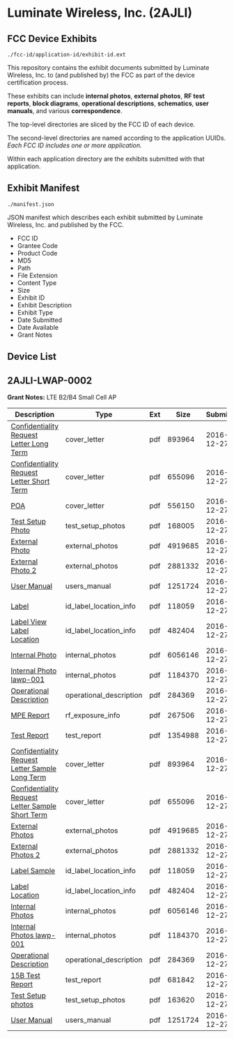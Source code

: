 # Luminate Wireless, Inc. (2AJLI)
## FCC Device Exhibits

```
./fcc-id/application-id/exhibit-id.ext
```

This repository contains the exhibit documents submitted by Luminate Wireless, Inc. to (and published by) the FCC as part of the device certification process.

These exhibits can include **internal photos**, **external photos**, **RF test reports**, **block diagrams**, **operational descriptions**, **schematics**, **user manuals**, and various **correspondence**.

The top-level directories are sliced by the FCC ID of each device.

The second-level directories are named according to the application UUIDs. *Each FCC ID includes one or more application.*

Within each application directory are the exhibits submitted with that application. 

## Exhibit Manifest

```
./manifest.json
```

JSON manifest which describes each exhibit submitted by Luminate Wireless, Inc. and published by the FCC.

- FCC ID
- Grantee Code
- Product Code
- MD5
- Path
- File Extension
- Content Type
- Size
- Exhibit ID
- Exhibit Description
- Exhibit Type
- Date Submitted
- Date Available
- Grant Notes

## Device List
## 2AJLI-LWAP-0002
**Grant Notes:** LTE B2/B4 Small Cell AP

| Description | Type | Ext | Size | Submitted | Available |
| ----------- | ---- | --- | ---- | --------- | --------- |
| [Confidentiality Request Letter Long Term](2AJLI-LWAP-0002/6472b1100401c07a3316ed96e4979537/3240556.pdf) | cover_letter | pdf | 893964 | 2016-12-27 | 2016-12-27 |
| [Confidentiality Request Letter Short Term](2AJLI-LWAP-0002/6472b1100401c07a3316ed96e4979537/3240569.pdf) | cover_letter | pdf | 655096 | 2016-12-27 | 2016-12-27 |
| [POA](2AJLI-LWAP-0002/6472b1100401c07a3316ed96e4979537/3240573.pdf) | cover_letter | pdf | 556150 | 2016-12-27 | 2016-12-27 |
| [Test Setup Photo](2AJLI-LWAP-0002/6472b1100401c07a3316ed96e4979537/3240550.pdf) | test_setup_photos | pdf | 168005 | 2016-12-27 | 2017-02-10 |
| [External Photo](2AJLI-LWAP-0002/6472b1100401c07a3316ed96e4979537/3240551.pdf) | external_photos | pdf | 4919685 | 2016-12-27 | 2017-02-10 |
| [External Photo 2](2AJLI-LWAP-0002/6472b1100401c07a3316ed96e4979537/3240552.pdf) | external_photos | pdf | 2881332 | 2016-12-27 | 2017-02-10 |
| [User Manual](2AJLI-LWAP-0002/6472b1100401c07a3316ed96e4979537/3240555.pdf) | users_manual | pdf | 1251724 | 2016-12-27 | 2017-02-10 |
| [Label](2AJLI-LWAP-0002/6472b1100401c07a3316ed96e4979537/3240574.pdf) | id_label_location_info | pdf | 118059 | 2016-12-27 | 2016-12-27 |
| [Label View Label Location](2AJLI-LWAP-0002/6472b1100401c07a3316ed96e4979537/3240575.pdf) | id_label_location_info | pdf | 482404 | 2016-12-27 | 2016-12-27 |
| [Internal Photo](2AJLI-LWAP-0002/6472b1100401c07a3316ed96e4979537/3240553.pdf) | internal_photos | pdf | 6056146 | 2016-12-27 | 2017-02-10 |
| [Internal Photo lawp-001](2AJLI-LWAP-0002/6472b1100401c07a3316ed96e4979537/3240554.pdf) | internal_photos | pdf | 1184370 | 2016-12-27 | 2017-02-10 |
| [Operational Description](2AJLI-LWAP-0002/6472b1100401c07a3316ed96e4979537/3240572.pdf) | operational_description | pdf | 284369 | 2016-12-27 | 2016-12-27 |
| [MPE Report](2AJLI-LWAP-0002/6472b1100401c07a3316ed96e4979537/3240571.pdf) | rf_exposure_info | pdf | 267506 | 2016-12-27 | 2016-12-27 |
| [Test Report](2AJLI-LWAP-0002/6472b1100401c07a3316ed96e4979537/3240570.pdf) | test_report | pdf | 1354988 | 2016-12-27 | 2016-12-27 |
| [Confidentiality Request Letter Sample Long Term](2AJLI-LWAP-0002/8fef756978085868208785962565e640/3240556.pdf) | cover_letter | pdf | 893964 | 2016-12-27 | 2016-12-27 |
| [Confidentiality Request Letter Sample Short Term](2AJLI-LWAP-0002/8fef756978085868208785962565e640/3240569.pdf) | cover_letter | pdf | 655096 | 2016-12-27 | 2016-12-27 |
| [External Photos](2AJLI-LWAP-0002/8fef756978085868208785962565e640/3240551.pdf) | external_photos | pdf | 4919685 | 2016-12-27 | 2017-02-10 |
| [External Photos 2](2AJLI-LWAP-0002/8fef756978085868208785962565e640/3240552.pdf) | external_photos | pdf | 2881332 | 2016-12-27 | 2017-02-10 |
| [Label Sample](2AJLI-LWAP-0002/8fef756978085868208785962565e640/3240574.pdf) | id_label_location_info | pdf | 118059 | 2016-12-27 | 2016-12-27 |
| [Label Location](2AJLI-LWAP-0002/8fef756978085868208785962565e640/3240575.pdf) | id_label_location_info | pdf | 482404 | 2016-12-27 | 2016-12-27 |
| [Internal Photos](2AJLI-LWAP-0002/8fef756978085868208785962565e640/3240553.pdf) | internal_photos | pdf | 6056146 | 2016-12-27 | 2017-02-10 |
| [Internal Photos lawp-001](2AJLI-LWAP-0002/8fef756978085868208785962565e640/3240554.pdf) | internal_photos | pdf | 1184370 | 2016-12-27 | 2017-02-10 |
| [Operational Description](2AJLI-LWAP-0002/8fef756978085868208785962565e640/3240572.pdf) | operational_description | pdf | 284369 | 2016-12-27 | 2016-12-27 |
| [15B Test Report](2AJLI-LWAP-0002/8fef756978085868208785962565e640/3240578.pdf) | test_report | pdf | 681842 | 2016-12-27 | 2016-12-27 |
| [Test Setup photos](2AJLI-LWAP-0002/8fef756978085868208785962565e640/3240563.pdf) | test_setup_photos | pdf | 163620 | 2016-12-27 | 2017-02-10 |
| [User Manual](2AJLI-LWAP-0002/8fef756978085868208785962565e640/3240555.pdf) | users_manual | pdf | 1251724 | 2016-12-27 | 2017-02-10 |
